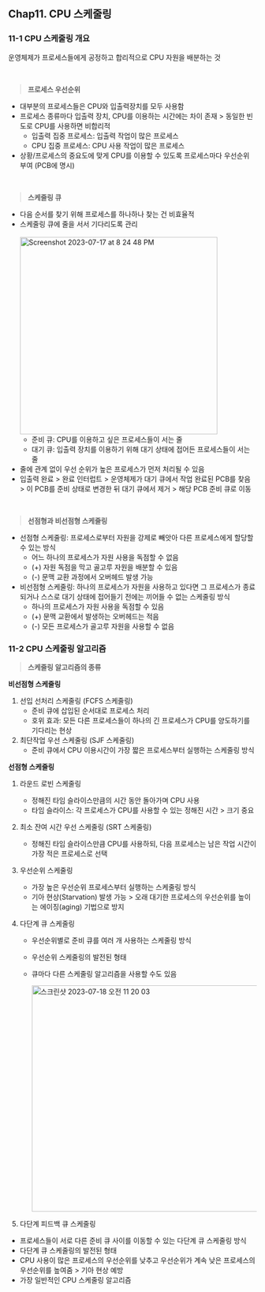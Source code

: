 ## Chap11. CPU 스케줄링

### 11-1 CPU 스케줄링 개요
운영체제가 프로세스들에게 공정하고 합리적으로 CPU 자원을 배분하는 것 

<Br>

>**프로세스 우선순위**

- 대부분의 프로세스들은 CPU와 입출력장치를 모두 사용함
- 프로세스 종류마다 입출력 장치, CPU를 이용하는 시간에는 차이 존재 > 동일한 빈도로 CPU를 사용하면 비합리적
  - 입출력 집중 프로세스: 입출력 작업이 많은 프로세스
  - CPU 집중 프로세스: CPU 사용 작업이 많은 프로세스
- 상황/프로세스의 중요도에 맞게 CPU를 이용할 수 있도록 프로세스마다 우선순위 부여 (PCB에 명시)

<br>

>**스케줄링 큐**

- 다음 순서를 찾기 위해 프로세스를 하나하나 찾는 건 비효율적
- 스케줄링 큐에 줄을 서서 기다리도록 관리 <br><br>
  <img width="400" alt="Screenshot 2023-07-17 at 8 24 48 PM" src="https://github.com/Guel-git/iOS-CS-Study/assets/81340603/4519b00a-4db6-4f74-9ae7-1264bddfdac0">
  - 준비 큐: CPU를 이용하고 싶은 프로세스들이 서는 줄
  - 대기 큐: 입출력 장치를 이용하기 위해 대기 상태에 접어든 프로세스들이 서는 줄
- 줄에 관계 없이 우선 순위가 높은 프로세스가 먼저 처리될 수 있음
- 입출력 완료 > 완료 인터럽트 > 운영체제가 대기 큐에서 작업 완료된 PCB를 찾음 > 이 PCB를 준비 상태로 변경한 뒤 대기 큐에서 제거 > 해당 PCB 준비 큐로 이동

<br>

>**선점형과 비선점형 스케줄링**

- 선점형 스케줄링: 프로세스로부터 자원을 강제로 빼앗아 다른 프로세스에게 할당할 수 있는 방식
  - 어느 하나의 프로세스가 자원 사용을 독점할 수 없음
  - (+) 자원 독점을 막고 골고루 자원을 배분할 수 있음
  - (-) 문맥 교환 과정에서 오버헤드 발생 가능
- 비선점형 스케줄링: 하나의 프로세스가 자원을 사용하고 있다면 그 프로세스가 종료되거나 스스로 대기 상태에 접어들기 전에는 끼어들 수 없는 스케줄링 방식
  - 하나의 프로세스가 자원 사용을 독점할 수 있음
  - (+) 문맥 교환에서 발생하는 오버헤드는 적음
  - (-) 모든 프로세스가 골고루 자원을 사용할 수 없음


### 11-2 CPU 스케줄링 알고리즘

>**스케줄링 알고리즘의 종류**

**비선점형 스케줄링**
1. 선입 선처리 스케줄링 (FCFS 스케줄링)
   - 준비 큐에 삽입된 순서대로 프로세스 처리
   - 호위 효과: 모든 다른 프로세스들이 하나의 긴 프로세스가 CPU를 양도하기를 기다리는 현상
2. 최단작업 우선 스케줄링 (SJF 스케줄링)
   - 준비 큐에서 CPU 이용시간이 가장 짧은 프로세스부터 실행하는 스케줄링 방식

**선점형 스케줄링**
1. 라운드 로빈 스케줄링
   - 정해진 타임 슬라이스만큼의 시간 동안 돌아가며 CPU 사용
   - 타임 슬라이스: 각 프로세스가 CPU를 사용할 수 있는 정해진 시간 > 크기 중요
2. 최소 잔여 시간 우선 스케줄링 (SRT 스케줄링)
   - 정해진 타임 슬라이스만큼 CPU를 사용하되, 다음 프로세스는 남은 작업 시간이 가장 적은 프로세스로 선택
3. 우선순위 스케줄링
   - 가장 높은 우선순위 프로세스부터 실행하는 스케줄링 방식
   - 기아 현상(Starvation) 발생 가능 > 오래 대기한 프로세스의 우선순위를 높이는 에이징(aging) 기법으로 방지
4. 다단계 큐 스케줄링
   - 우선순위별로 준비 큐를 여러 개 사용하는 스케줄링 방식
   - 우선순위 스케줄링의 발전된 형태
   - 큐마다 다른 스케줄링 알고리즘을 사용할 수도 있음
   
     <img width="459" alt="스크린샷 2023-07-18 오전 11 20 03" src="https://github.com/Guel-git/iOS-CS-Study/assets/81340603/d8fc05ed-3f50-4329-b2e2-ff4ad586c9c5">

5. 다단계 피드백 큐 스케줄링
  - 프로세스들이 서로 다른 준비 큐 사이를 이동할 수 있는 다단계 큐 스케줄링 방식
  - 다단계 큐 스케줄링의 발전된 형태
  - CPU 사용이 많은 프로세스의 우선순위를 낮추고 우선순위가 계속 낮은 프로세스의 우선순위를 높여줌 > 기아 현상 예방
  - 가장 일반적인 CPU 스케줄링 알고리즘
